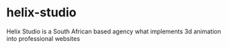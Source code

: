 # helix-studio
Helix Studio is a South African based agency what implements 3d animation into professional websites
